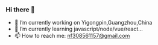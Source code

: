 ### Hi there 👋


- 🔭 I’m currently working on Yigongpin,Guangzhou,China
- 🌱 I’m currently learning javascript/node/vue/react...
- 📫 How to reach me: nf308561157@gmail.com

